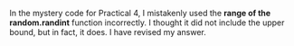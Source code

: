 In the mystery code for Practical 4, I mistakenly used the **range of the random.randint** function incorrectly. I thought it did not include the upper bound, but in fact, it does. I have revised my answer.